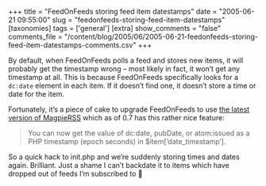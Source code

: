 +++
title = "FeedOnFeeds storing feed item datestamps"
date = "2005-06-21 09:55:00"
slug = "feedonfeeds-storing-feed-item-datestamps"
[taxonomies]
tags = ['general']
[extra]
show_comments = "false"
comments_file = "/content/blog/2005/06/2005-06-21-feedonfeeds-storing-feed-item-datestamps-comments.csv"
+++

By default, when FeedOnFeeds polls a feed and stores new items, it will probably get the timestamp wrong – most likely in fact, it won’t get any timestamp at all. This is because FeedOnFeeds specifically looks for a `dc:date` element in each item. If it doesn’t find one, it doesn’t store a time or date for the item.

Fortunately, it’s a piece of cake to upgrade FeedOnFeeds to use [the latest version of MagpieRSS](http://sourceforge.net/project/showfiles.php?group_id=55691) which as of 0.7 has this rather nice feature:

> You can now get the value of dc:date, pubDate, or atom:issued as a PHP timestamp (epoch seconds) in $item\[’date\_timestamp’\].

So a quick hack to init.php and we’re suddenly storing times and dates again. Brilliant. Just a shame I can’t backdate it to items which have dropped out of feeds I’m subscribed to 🙁
